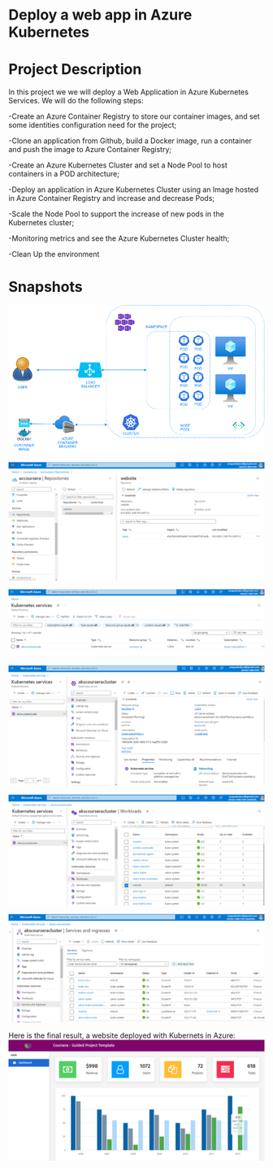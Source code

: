 # Deploy a web app in Azure Kubernetes

# Project Description

In this project we we will deploy a Web Application in Azure Kubernetes Services. We will do the following steps:

-Create an Azure Container Registry to store our container images, and set some identities configuration need for the project;

-Clone an application from Github, build a Docker image, run a container and push the image to Azure Container Registry;

-Create an Azure Kubernetes Cluster and set a Node Pool to host containers in a POD architecture;

-Deploy an application in Azure Kubernetes Cluster using an Image hosted in Azure Container Registry and increase and decrease Pods;

-Scale the Node Pool to support the increase of new pods in the Kubernetes cluster;

-Monitoring metrics and see the Azure Kubernetes Cluster health;

-Clean Up the environment

# Snapshots

![overview](/azure_aks.png)

![1](/1.png)

![2](/2.png)

![3](/3.png)

![4](/4.png)

![5](/5.png)

Here is the final result, a website deployed with Kubernets in Azure:
![6](/6.png)
